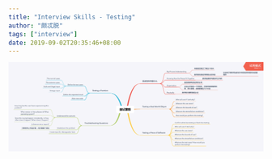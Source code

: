 ```yaml
---
title: "Interview Skills - Testing"
author: "颇忒脱"
tags: ["interview"]
date: 2019-09-02T20:35:46+08:00
---
```


<!--more-->

<img src="interview-skills.png" style="zoom:50%" />
